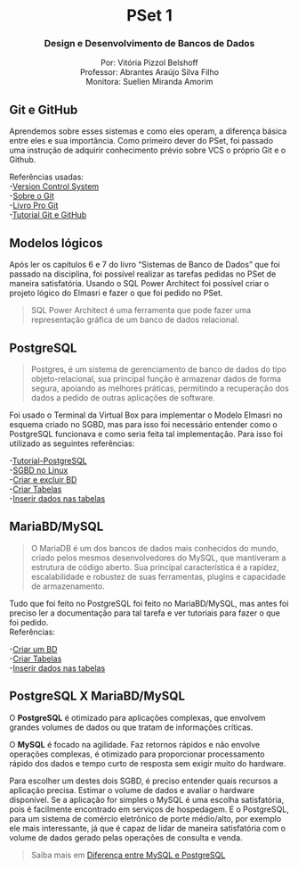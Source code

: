 <div align="center">
  
  # PSet 1
  ### Design e Desenvolvimento de Bancos de Dados
  
Por: Vitória Pizzol Belshoff </br>
Professor: Abrantes Araújo Silva Filho </br>
Monitora: Suellen Miranda Amorim 

  </div>
  

## Git e GitHub
Aprendemos sobre esses sistemas e como eles operam, a diferença básica entre eles e sua importância.
Como primeiro dever do PSet, foi passado uma instrução de adquirir conhecimento prévio sobre VCS o próprio Git e o Github.
    
  Referências usadas: </br>
   -[Version Control System](https://git-scm.com/book/en/v2/Getting-Started-About-Version-Control) </br>
   -[Sobre o Git](https://git-scm.com/about) </br>
   -[Livro Pro Git](https://git-scm.com/book/en/v2) </br>
   -[Tutorial Git e GitHub](https://www.youtube.com/watch?v=kB5e-gTAl_s)
   
   ## Modelos lógicos
   Após ler os capítulos 6 e 7 do livro “Sistemas de Banco de Dados” que foi passado na disciplina, foi possível realizar as tarefas pedidas no PSet de maneira satisfatória.
   Usando o SQL Power Architect foi possível criar o projeto lógico do Elmasri e fazer o que foi pedido no PSet.
   >SQL Power Architect é uma ferramenta que pode fazer uma representação gráfica de um banco de dados relacional.
   
 ## PostgreSQL
 >Postgres, é um sistema de gerenciamento de banco de dados do tipo objeto-relacional, sua principal função é armazenar dados de forma segura, apoiando as melhores práticas, permitindo a recuperação dos dados a pedido de outras aplicações de software. </br>

 Foi usado o Terminal da Virtual Box para implementar o Modelo Elmasri no esquema criado no SGBD, mas para isso foi necessário entender como o PostgreSQL funcionava e como seria feita tal implementação. Para isso foi utilizado as seguintes referências: </br>
 
  -[Tutorial-PostgreSQL](https://www.devmedia.com.br/postgresql-tutorial/33025) </br>
  -[SGBD no Linux](https://www.youtube.com/watch?v=Phkf71aZL7A&list=PLucm8g_ezqNoAkYKXN_zWupyH6hQCAwxY&index=3) </br>
  -[Criar e excluir BD](https://www.youtube.com/watch?v=rw972yYVGcM&list=PLucm8g_ezqNoAkYKXN_zWupyH6hQCAwxY&index=10) </br>
  -[Criar Tabelas](https://www.youtube.com/watch?v=S7r4zQX769g&list=PLucm8g_ezqNoAkYKXN_zWupyH6hQCAwxY&index=12) </br>
  -[Inserir dados nas tabelas](https://www.youtube.com/watch?v=vOJdflliU_E&list=PLucm8g_ezqNoAkYKXN_zWupyH6hQCAwxY&index=13)
  
  ## MariaBD/MySQL
   
   >O MariaDB é um dos bancos de dados mais conhecidos do mundo, criado pelos mesmos desenvolvedores do MySQL, que mantiveram a estrutura de código aberto. Sua principal característica é a rapidez, escalabilidade e robustez de suas ferramentas, plugins e capacidade de armazenamento.</br>

Tudo que foi feito no PostgreSQL foi feito no MariaBD/MySQL, mas antes foi preciso ler a documentação para tal tarefa e ver tutoriais para fazer o que foi pedido.</br>
Referências:

-[Criar um BD](https://www.youtube.com/watch?v=8rC_FsQX7xo&list=PL3bGLnkkGnuUOB9YjjVDty6aCJApvkw8O&index=3) </br>
-[Criar Tabelas](https://www.youtube.com/watch?v=ZAd7ryywTWE&list=PL3bGLnkkGnuUOB9YjjVDty6aCJApvkw8O&index=4) </br>
-[Inserir dados nas tabelas](https://www.youtube.com/watch?v=8GNE5rd8NLs&list=PL3bGLnkkGnuUOB9YjjVDty6aCJApvkw8O&index=6) </br>

## PostgreSQL X MariaBD/MySQL

O **PostgreSQL** é otimizado para aplicações complexas, que envolvem grandes volumes de dados ou que tratam de informações críticas.

O **MySQL** é focado na agilidade. Faz retornos rápidos e não envolve operações complexas, é otimizado para proporcionar processamento rápido dos dados e tempo curto de resposta sem exigir muito do hardware. 

Para escolher um destes dois SGBD, é preciso entender quais recursos a aplicação precisa. Estimar o volume de dados e avaliar o hardware disponível. Se a aplicação for simples o MySQL é uma escolha satisfatória, pois é facilmente encontrado em serviços de hospedagem. E o PostgreSQL, para um sistema de comércio eletrônico de porte médio/alto, por exemplo ele mais interessante, já que é capaz de lidar de maneira satisfatória com o volume de dados gerado pelas operações de consulta e venda. </br>
>Saiba mais em [Diferença entre MySQL e PostgreSQL](https://pt.differbetween.com/article/difference_between_mysql_and_postgresql)


